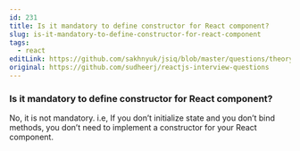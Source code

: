 ```yaml
---
id: 231
title: Is it mandatory to define constructor for React component?
slug: is-it-mandatory-to-define-constructor-for-react-component
tags:
  - react
editLink: https://github.com/sakhnyuk/jsiq/blob/master/questions/theory/react/231.md
original: https://github.com/sudheerj/reactjs-interview-questions
---
```


### Is it mandatory to define constructor for React component?

No, it is not mandatory. i.e, If you don’t initialize state and you don’t bind methods, you don’t need to implement a constructor for your React component.